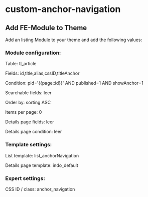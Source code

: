 # custom-anchor-navigation

## Add FE-Module to Theme

Add an listing Module to your theme and add the following values:



### Module configuration:

Table:
tl_article

Fields:
id,title,alias,cssID,titleAnchor

Condition:
pid='{{page::id}}' AND published=1 AND showAnchor=1

Searchable fields:
leer

Order by:
sorting ASC

Items per page:
0

Details page fields:
leer

Details page condition:
leer


### Template settings:
List template: 
list_anchorNavigation

Details page template:
indo_default

### Expert settings:
CSS ID / class:
anchor_navigation


